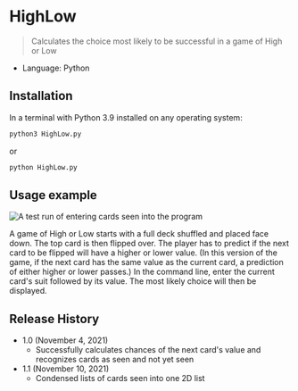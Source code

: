# HighLow
> Calculates the choice most likely to be successful in a game of High or Low

* Language: Python

## Installation

In a terminal with Python 3.9 installed on any operating system:

```sh
python3 HighLow.py
```

or

```sh
python HighLow.py
```

## Usage example

![A test run of entering cards seen into the program](https://i.imgur.com/vFWUDuN.png)

A game of High or Low starts with a full deck shuffled and placed face down. The top card is then flipped over. The player has to predict if the next card to be flipped will have a higher or lower value. (In this version of the game, if the next card has the same value as the current card, a prediction of either higher or lower passes.)
In the command line, enter the current card's suit followed by its value. The most likely choice will then be displayed.

## Release History

* 1.0 (November 4, 2021)
    * Successfully calculates chances of the next card's value and recognizes cards as seen and not yet seen
* 1.1 (November 10, 2021)
	* Condensed lists of cards seen into one 2D list